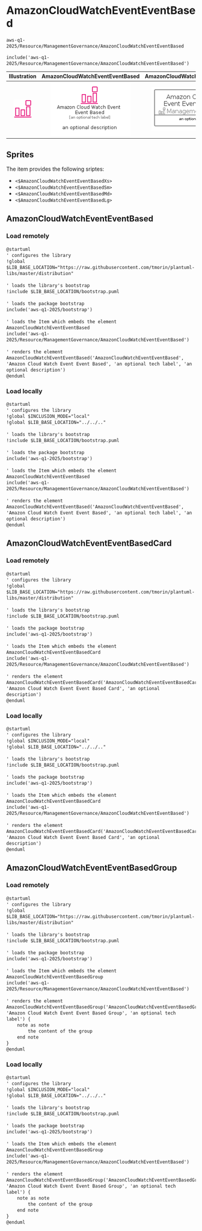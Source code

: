 # AmazonCloudWatchEventEventBased


```text
aws-q1-2025/Resource/ManagementGovernance/AmazonCloudWatchEventEventBased
```

```text
include('aws-q1-2025/Resource/ManagementGovernance/AmazonCloudWatchEventEventBased')
```



| Illustration | AmazonCloudWatchEventEventBased | AmazonCloudWatchEventEventBasedCard | AmazonCloudWatchEventEventBasedGroup |
| :---: | :---: | :---: | :---: |
| ![illustration for Illustration](../../../aws-q1-2025/Resource/ManagementGovernance/AmazonCloudWatchEventEventBased.png) | ![illustration for AmazonCloudWatchEventEventBased](../../../aws-q1-2025/Resource/ManagementGovernance/AmazonCloudWatchEventEventBased.Local.png) | ![illustration for AmazonCloudWatchEventEventBasedCard](../../../aws-q1-2025/Resource/ManagementGovernance/AmazonCloudWatchEventEventBasedCard.Local.png) | ![illustration for AmazonCloudWatchEventEventBasedGroup](../../../aws-q1-2025/Resource/ManagementGovernance/AmazonCloudWatchEventEventBasedGroup.Local.png) |



## Sprites
The item provides the following sriptes:

- `<$AmazonCloudWatchEventEventBasedXs>`
- `<$AmazonCloudWatchEventEventBasedSm>`
- `<$AmazonCloudWatchEventEventBasedMd>`
- `<$AmazonCloudWatchEventEventBasedLg>`





## AmazonCloudWatchEventEventBased

### Load remotely
```plantuml
@startuml
' configures the library
!global $LIB_BASE_LOCATION="https://raw.githubusercontent.com/tmorin/plantuml-libs/master/distribution"

' loads the library's bootstrap
!include $LIB_BASE_LOCATION/bootstrap.puml

' loads the package bootstrap
include('aws-q1-2025/bootstrap')

' loads the Item which embeds the element AmazonCloudWatchEventEventBased
include('aws-q1-2025/Resource/ManagementGovernance/AmazonCloudWatchEventEventBased')

' renders the element
AmazonCloudWatchEventEventBased('AmazonCloudWatchEventEventBased', 'Amazon Cloud Watch Event Event Based', 'an optional tech label', 'an optional description')
@enduml
```

### Load locally
```plantuml
@startuml
' configures the library
!global $INCLUSION_MODE="local"
!global $LIB_BASE_LOCATION="../../.."

' loads the library's bootstrap
!include $LIB_BASE_LOCATION/bootstrap.puml

' loads the package bootstrap
include('aws-q1-2025/bootstrap')

' loads the Item which embeds the element AmazonCloudWatchEventEventBased
include('aws-q1-2025/Resource/ManagementGovernance/AmazonCloudWatchEventEventBased')

' renders the element
AmazonCloudWatchEventEventBased('AmazonCloudWatchEventEventBased', 'Amazon Cloud Watch Event Event Based', 'an optional tech label', 'an optional description')
@enduml
```

## AmazonCloudWatchEventEventBasedCard

### Load remotely
```plantuml
@startuml
' configures the library
!global $LIB_BASE_LOCATION="https://raw.githubusercontent.com/tmorin/plantuml-libs/master/distribution"

' loads the library's bootstrap
!include $LIB_BASE_LOCATION/bootstrap.puml

' loads the package bootstrap
include('aws-q1-2025/bootstrap')

' loads the Item which embeds the element AmazonCloudWatchEventEventBasedCard
include('aws-q1-2025/Resource/ManagementGovernance/AmazonCloudWatchEventEventBased')

' renders the element
AmazonCloudWatchEventEventBasedCard('AmazonCloudWatchEventEventBasedCard', 'Amazon Cloud Watch Event Event Based Card', 'an optional description')
@enduml
```

### Load locally
```plantuml
@startuml
' configures the library
!global $INCLUSION_MODE="local"
!global $LIB_BASE_LOCATION="../../.."

' loads the library's bootstrap
!include $LIB_BASE_LOCATION/bootstrap.puml

' loads the package bootstrap
include('aws-q1-2025/bootstrap')

' loads the Item which embeds the element AmazonCloudWatchEventEventBasedCard
include('aws-q1-2025/Resource/ManagementGovernance/AmazonCloudWatchEventEventBased')

' renders the element
AmazonCloudWatchEventEventBasedCard('AmazonCloudWatchEventEventBasedCard', 'Amazon Cloud Watch Event Event Based Card', 'an optional description')
@enduml
```

## AmazonCloudWatchEventEventBasedGroup

### Load remotely
```plantuml
@startuml
' configures the library
!global $LIB_BASE_LOCATION="https://raw.githubusercontent.com/tmorin/plantuml-libs/master/distribution"

' loads the library's bootstrap
!include $LIB_BASE_LOCATION/bootstrap.puml

' loads the package bootstrap
include('aws-q1-2025/bootstrap')

' loads the Item which embeds the element AmazonCloudWatchEventEventBasedGroup
include('aws-q1-2025/Resource/ManagementGovernance/AmazonCloudWatchEventEventBased')

' renders the element
AmazonCloudWatchEventEventBasedGroup('AmazonCloudWatchEventEventBasedGroup', 'Amazon Cloud Watch Event Event Based Group', 'an optional tech label') {
    note as note
        the content of the group
    end note
}
@enduml
```

### Load locally
```plantuml
@startuml
' configures the library
!global $INCLUSION_MODE="local"
!global $LIB_BASE_LOCATION="../../.."

' loads the library's bootstrap
!include $LIB_BASE_LOCATION/bootstrap.puml

' loads the package bootstrap
include('aws-q1-2025/bootstrap')

' loads the Item which embeds the element AmazonCloudWatchEventEventBasedGroup
include('aws-q1-2025/Resource/ManagementGovernance/AmazonCloudWatchEventEventBased')

' renders the element
AmazonCloudWatchEventEventBasedGroup('AmazonCloudWatchEventEventBasedGroup', 'Amazon Cloud Watch Event Event Based Group', 'an optional tech label') {
    note as note
        the content of the group
    end note
}
@enduml
```

